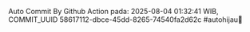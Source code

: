 Auto Commit By Github Action pada: 2025-08-04 01:32:41 WIB, COMMIT_UUID 58617112-dbce-45dd-8265-74540fa2d62c #autohijau🗿
